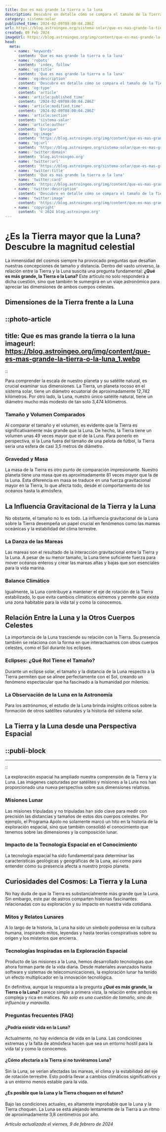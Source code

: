 ```yaml
---
title: Que es mas grande la tierra o la luna
description: Descubre en detalle cómo se compara el tamaño de la Tierra con la Luna. Información precisa para saciar tu curiosidad astronómica.
category: sistema-solar
published_time: 2024-02-09T08:00:04.286Z
url: https://blog.astroingeo.org/sistema-solar/que-es-mas-grande-la-tierra-o-la-luna
created: 09 Feb 2024
imageUrl: https://blog.astroingeo.org/img/content/que-es-mas-grande-la-tierra-o-la-luna_1.webp
head:
  meta:
    - name: 'keywords'
      content: 'Que es mas grande la tierra o la luna'
    - name: 'robots'
      content: 'index, follow'
    - name: 'og:title'
      content: 'Que es mas grande la tierra o la luna'
    - name: 'og:description'
      content: 'Descubre en detalle cómo se compara el tamaño de la Tierra con la Luna. Información precisa para saciar tu curiosidad astronómica.'
    - name: 'og:type'
      content: 'article'
    - name: 'article:published_time'
      content: '2024-02-09T08:00:04.286Z'
    - name: 'article:modified_time'
      content: '2024-02-09T08:00:04.286Z'
    - name: 'article:section'
      content: 'sistema-solar'
    - name: 'article:author'
      content: 'Enrique'
    - name: 'og:image'
      content: 'https://blog.astroingeo.org/img/content/que-es-mas-grande-la-tierra-o-la-luna_1.webp'
    - name: 'og:url'
      content: 'https://blog.astroingeo.org/sistema-solar/que-es-mas-grande-la-tierra-o-la-luna'
    - name: 'twitter:domain'
      content: 'blog.astroingeo.org'
    - name: 'twitter:url'
      content: 'https://blog.astroingeo.org/sistema-solar/que-es-mas-grande-la-tierra-o-la-luna'
    - name: 'twitter:title'
      content: 'Que es mas grande la tierra o la luna'
    - name: 'twitter:card'
      content: 'https://blog.astroingeo.org/img/content/que-es-mas-grande-la-tierra-o-la-luna_1.webp'
    - name: 'twitter:description'
      content: 'Descubre en detalle cómo se compara el tamaño de la Tierra con la Luna. Información precisa para saciar tu curiosidad astronómica.'
    - name: 'twitter:image'
      content: 'https://blog.astroingeo.org/img/content/que-es-mas-grande-la-tierra-o-la-luna_1.webp'
    - name: 'copyright'
      content: '© 2024 blog.astroingeo.org'
---
```

# ¿Es la Tierra mayor que la Luna? Descubre la magnitud celestial

La inmensidad del cosmos siempre ha provocado preguntas que desafían nuestras concepciones de tamaño y distancia. Dentro del vasto universo, la relación entre la Tierra y la Luna suscita una pregunta fundamental: **¿Qué es más grande, la Tierra o la Luna?** Este artículo no solo responderá a dicha cuestión, sino que también te sumergirá en un viaje astronómico para apreciar las dimensiones de ambos cuerpos celestes.

## Dimensiones de la Tierra frente a la Luna


::photo-article
---
title: Que es mas grande la tierra o la luna
imageurl: https://blog.astroingeo.org/img/content/que-es-mas-grande-la-tierra-o-la-luna_1.webp
---
::



Para comprender la escala de nuestro planeta y su satélite natural, es crucial examinar sus dimensiones. La Tierra, un planeta rocoso en el sistema solar, tiene un diámetro ecuatorial de aproximadamente 12,742 kilómetros. Por otro lado, la Luna, nuestro único satélite natural, tiene un diámetro mucho más modesto de tan solo 3,474 kilómetros.

### Tamaño y Volumen Comparados

Al comparar el tamaño y el volumen, es evidente que la Tierra es significativamente más grande que la Luna. De hecho, la Tierra tiene un volumen unas 49 veces mayor que el de la Luna. Para ponerlo en perspectiva, si la Luna fuera del tamaño de una pelota de fútbol, la Tierra sería una esfera de casi 3,5 metros de diámetro.

### Gravedad y Masa

La masa de la Tierra es otro punto de comparación impresionante. Nuestro planeta tiene una masa que es aproximadamente 81 veces mayor que la de la Luna. Esta diferencia en masa se traduce en una fuerza gravitacional mayor en la Tierra, lo que afecta todo, desde el comportamiento de los océanos hasta la atmósfera.

## La Influencia Gravitacional de la Tierra y la Luna

No obstante, el tamaño no lo es todo. La influencia gravitacional de la Luna sobre la Tierra desempeña un papel crucial en fenómenos como las mareas oceánicas y la estabilidad del clima terrestre.

### La Danza de las Mareas

Las mareas son el resultado de la interacción gravitacional entre la Tierra y la Luna. A pesar de su menor tamaño, la Luna tiene suficiente fuerza para mover océanos enteros y crear las mareas altas y bajas que son esenciales para la vida marina.

### Balance Climático

Igualmente, la Luna contribuye a mantener el eje de rotación de la Tierra estabilizado, lo que evita cambios climáticos extremos y permite que exista una zona habitable para la vida tal y como la conocemos.

## Relación Entre la Luna y la Otros Cuerpos Celestes

La importancia de la Luna trasciende su relación con la Tierra. Su presencia también se relaciona con la forma en que interactuamos con otros cuerpos celestes, como el Sol durante los eclipses.

### Eclipses: ¿Qué Rol Tiene el Tamaño?

Durante un eclipse solar, el tamaño y la distancia de la Luna respecto a la Tierra permiten que se alinee perfectamente con el Sol, creando un fenómeno espectacular que ha fascinado a la humanidad por milenios.

### La Observación de la Luna en la Astronomía

Para los astrónomos, el estudio de la Luna brinda insights críticos sobre la formación de otros satélites naturales y la historia del sistema solar.

## La Tierra y la Luna desde una Perspectiva Espacial


  ::publi-block
  ---
  ---
  ::
  
  

La exploración espacial ha ampliado nuestra comprensión de la Tierra y la Luna. Las imágenes capturadas por satélites y misiones a la Luna nos han proporcionado una nueva perspectiva sobre sus dimensiones relativas.

### Misiones Lunar

Las misiones tripuladas y no tripuladas han sido clave para medir con precisión las distancias y tamaños de estos dos cuerpos celestes. Por ejemplo, el Programa Apolo no solamente marcó un hito en la historia de la exploración espacial, sino que también consolidó el conocimiento que tenemos sobre las dimensiones y la composición lunar.

### Impacto de la Tecnología Espacial en el Conocimiento

La tecnología espacial ha sido fundamental para determinar las características geológicas y geográficas de la Luna, así como para entender cómo su presencia afecta a nuestro propio planeta.

## Curiosidades del Cosmos: La Tierra y la Luna

No hay duda de que la Tierra es substancialmente más grande que la Luna. Sin embargo, este par de astros comparten historias fascinantes relacionadas con su exploración y su impacto en nuestra vida cotidiana.

### Mitos y Relatos Lunares

A lo largo de la historia, la Luna ha sido un símbolo poderoso en la cultura humana, inspirando mitos, leyendas y hasta teorías conspirativas sobre su origen y los misterios que encierra.

### Tecnologías Inspiradas en la Exploración Espacial

Producto de las misiones a la Luna, hemos desarrollado tecnologías que ahora forman parte de la vida diaria. Desde materiales avanzados hasta software y sistemas de telecomunicaciones, la exploración lunar ha tenido un efecto multiplicador en la innovación tecnológica.

En definitiva, aunque la respuesta a la pregunta **¿Qué es más grande, la Tierra o la Luna?** parece simple a primera vista, la relación entre ambos es compleja y rica en matices. _No solo es una cuestión de tamaño, sino de influencia y maravilla_. 

### Preguntas frecuentes (FAQ)

#### ¿Podría existir vida en la Luna?

Actualmente, no hay evidencia de vida en la Luna. Las condiciones extremas y la falta de atmósfera hacen que sea un entorno hostil para la vida tal y como la conocemos.

#### ¿Cómo afectaría a la Tierra si no tuviéramos Luna?

Sin la Luna, se verían afectadas las mareas, el clima y la estabilidad del eje de rotación terrestre. Esto podría llevar a cambios climáticos significativos y a un entorno menos estable para la vida.

#### ¿Es posible que la Luna y la Tierra choquen en el futuro?

Bajo las condiciones actuales, es altamente improbable que la Luna y la Tierra choquen. La Luna se está alejando lentamente de la Tierra a un ritmo de aproximadamente 3,8 centímetros por año.

_Artículo actualizado el viernes, 9 de febrero de 2024_